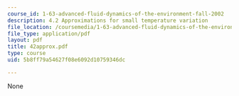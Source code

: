 ```yaml
---
course_id: 1-63-advanced-fluid-dynamics-of-the-environment-fall-2002
description: 4.2 Approximations for small temperature variation
file_location: /coursemedia/1-63-advanced-fluid-dynamics-of-the-environment-fall-2002/5b8ff79a54627f08e6092d10759346dc_42approx.pdf
file_type: application/pdf
layout: pdf
title: 42approx.pdf
type: course
uid: 5b8ff79a54627f08e6092d10759346dc

---
```

None